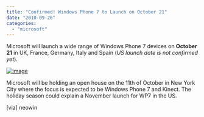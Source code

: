```yaml
---
title: "Confirmed! Windows Phone 7 to Launch on October 21"
date: "2010-09-26"
categories: 
  - "microsoft"
---
```


Microsoft will launch a wide range of Windows Phone 7 devices on **October 21** in UK, France, Germany, Italy and Spain (_US launch date is not confirmed yet_).

[![image](http://lh6.ggpht.com/_40bmzDo_mBs/TJ-AalTUcUI/AAAAAAAABag/dPvkE45riMo/image_thumb%5B3%5D.png?imgmax=800 "image")](http://lh5.ggpht.com/_40bmzDo_mBs/TJ-AZmvHlqI/AAAAAAAABac/UNCENGh8KDI/s1600-h/image%5B5%5D.png)

Microsoft will be holding an open house on the 11th of October in New York City where the focus is expected to be Windows Phone 7 and Kinect. The holiday season could explain a November launch for WP7 in the US.

\[via\] neowin
